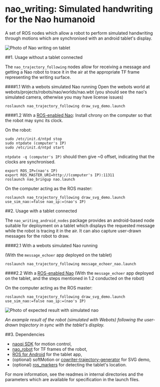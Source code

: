 nao_writing: Simulated handwriting for the Nao humanoid
=======================================================

A set of ROS nodes which allow a robot to perform simulated handwriting through motions which are synchronised with an android tablet's display.

![Photo of Nao writing on tablet](https://github.com/chili-epfl/nao_writing/raw/master/doc/naoWritingWithTablet.png)

##1. Usage without a tablet connected

The `nao_trajectory_following` nodes allow for receiving a message and getting a Nao robot to trace it in the air at the appropriate TF frame representing the writing surface. 

####1.1 With a webots simulated Nao running
Open the webots world at webots/projects/robots/nao/worlds/nao.wbt (you should see the nao's simulated camera, otherwise you may have license issues)

```
roslaunch nao_trajectory_following draw_svg_demo.launch
```

####1.2 With a [ROS-enabled Nao](https://github.com/ros-nao/nao_robot):
Install chrony on the computer so that the robot may sync its clock.

On the robot:

```
sudo /etc/init.d/ntpd stop
sudo ntpdate (computer's IP)
sudo /etc/init.d/ntpd start
```

`ntpdate -q (computer's IP)` should then give ~0 offset, indicating that the clocks are synchronised.

```
export ROS_IP=(nao's IP)
export ROS_MASTER_URI=http://(computer's IP):11311
roslaunch nao_bringup nao.launch
```

On the computer acting as the ROS master:

```
roslaunch nao_trajectory_following draw_svg_demo.launch use_sim_nao:=false nao_ip:=(nao's IP)
```

##2. Usage with a tablet connected

The `nao_writing_android_nodes` package provides an android-based node suitable for deployment on a tablet which displays the requested message while the robot is tracing it in the air. It can also capture user-drawn messages for the robot to draw.

####2.1 With a webots simulated Nao running

(With the `message_echoer` app deployed on the tablet)

```
roslaunch nao_trajectory_following message_echoer_nao.launch
```

####2.2 With a [ROS-enabled Nao](https://github.com/ros-nao/nao_robot)
(With the `message_echoer` app deployed on the tablet, and the steps mentioned in 1.2 conducted on the robot)

On the computer acting as the ROS master:

```
roslaunch nao_trajectory_following draw_svg_demo.launch use_sim_nao:=false nao_ip:=(nao's IP)
```

![Photo of expected result with simulated nao](https://github.com/chili-epfl/nao_writing/raw/master/doc/nao_writing_demo.JPG)

*An example result of the robot (simulated with Webots) following the user-drawn trajectory in sync with the tablet's display.*

##3. Dependencies
- [naoqi SDK](https://community.aldebaran.com/resources/archives/) for motion control, 
- [nao_robot](https://github.com/ros-nao/nao_robot) for TF frames of the robot, 
- [ROS for Android](https://github.com/rosjava/rosjava_core) for the tablet app,
- (optional) softMotion or [cowriter-trajectory-generator](https://github.com/chili-epfl/cowriter-trajectory-generator) for SVG demo,
- (optional) [ros_markers](https://github.com/chili-epfl/ros_markers) for detecting the tablet's location.

For more information, see the readmes in internal directories and the parameters which are available for specification in the launch files.
